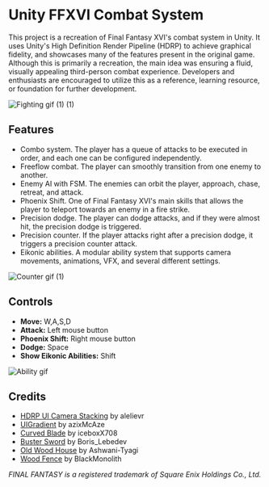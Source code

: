 # Unity FFXVI Combat System

This project is a recreation of Final Fantasy XVI's combat system in Unity. It uses Unity's High Definition Render Pipeline (HDRP) to achieve graphical fidelity, and showcases many of the features present in the original game. Although this is primarily a recreation, the main idea was ensuring a fluid, visually appealing third-person combat experience. Developers and enthusiasts are encouraged to utilize this as a reference, learning resource, or foundation for further development.

![Fighting gif (1) (1)](https://github.com/gabriel0223/UnityFFXVICombat/assets/70488342/08478762-75f9-4f8c-b2c3-61d072ef74ec)

## Features
* Combo system. The player has a queue of attacks to be executed in order, and each one can be configured independently.
* Freeflow combat. The player can smoothly transition from one enemy to another.
* Enemy AI with FSM. The enemies can orbit the player, approach, chase, retreat, and attack.
* Phoenix Shift. One of Final Fantasy XVI's main skills that allows the player to teleport towards an enemy in a fire strike.
* Precision dodge. The player can dodge attacks, and if they were almost hit, the precision dodge is triggered.
* Precision counter. If the player attacks right after a precision dodge, it triggers a precision counter attack.
* Eikonic abilities. A modular ability system that supports camera movements, animations, VFX, and several different settings.

![Counter gif (1)](https://github.com/gabriel0223/UnityFFXVICombat/assets/70488342/90c10f30-9874-4e1f-948f-124bc2ad1811)

## Controls
* **Move:** W,A,S,D
* **Attack:** Left mouse button
* **Phoenix Shift:** Right mouse button
* **Dodge:** Space
* **Show Eikonic Abilities:** Shift

![Ability gif](https://github.com/gabriel0223/UnityFFXVICombat/assets/70488342/5fdeb11c-3ec6-4cfb-b42d-baa9afa281a1)

## Credits
* [HDRP UI Camera Stacking](https://github.com/alelievr/HDRP-UI-Camera-Stacking) by alelievr
* [UIGradient](https://github.com/azixMcAze/Unity-UIGradient) by azixMcAze
* [Curved Blade](https://sketchfab.com/3d-models/curved-blade-2662d417e7664a35a0cc6fd7f87ffe81) by iceboxX708 
* [Buster Sword](https://sketchfab.com/3d-models/buster-sword-5c99b7fccca64f18a340b58237a5dfc5 ) by Boris_Lebedev 
* [Old Wood House](https://sketchfab.com/3d-models/0ld-wood-house-5489d066519d4f5c920762001a352f98) by Ashwani-Tyagi 
* [Wood Fence](https://sketchfab.com/3d-models/modular-fence-pack-asset-one-material-df54e425868a4f1aaafaa304463d9858) by BlackMonolith 

*FINAL FANTASY is a registered trademark of Square Enix Holdings Co., Ltd.*
